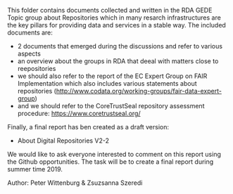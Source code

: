 This folder contains documents collected and written in the RDA GEDE Topic group about Repositories which in many resarch infrastructures are the key pillars for providing data and services in a stable way.
The included documents are:
- 2 documents that emerged during the discussions and refer to various aspects
- an overview about the groups in RDA that deeal with matters close to reepositories
- we should also refer to the report of the EC Expert Group on FAIR Implementation which also includes various statements about repositories (http://www.codata.org/working-groups/fair-data-expert-group) 
- and we should refer to the CoreTrustSeal repository assessment procedure: https://www.coretrustseal.org/ 

Finally, a final report has ben created as a draft version:
- About Digital Repositories V2-2

We would like to ask everyone interested to comment on this report using the Github opportunities.
The task will be to create a final report during summer time 2019.

Author: Peter Wittenburg & Zsuzsanna Szeredi
